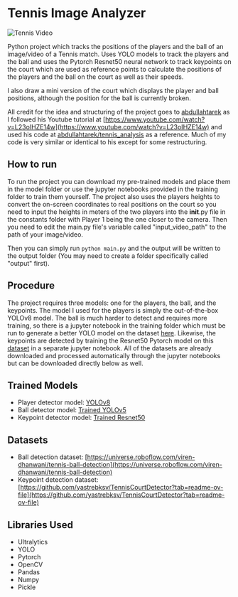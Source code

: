 # Tennis Image Analyzer

![Tennis Video](https://drive.google.com/file/d/1yL6AgK7IpiAk8YQVOpYWQLSu_9FH4sy3/view?usp=sharing)

Python project which tracks the positions of the players and the ball of an
image/video of a Tennis match. Uses YOLO models to track the players and the ball
and uses the Pytorch Resnet50 neural network to track keypoints on the court which are
used as reference points to calculate the positions of the players and the ball on the court
as well as their speeds.

I also draw a mini version of the court which displays the player and ball positions, although
the position for the ball is currently broken.

All credit for the idea and structuring of the project goes to [abdullahtarek](https://www.github.com/abdullahtarek)
as I followed his Youtube
tutorial at [https://www.youtube.com/watch?v=L23oIHZE14w](https://www.youtube.com/watch?v=L23oIHZE14w)
and used his code at [abdullahtarek/tennis_analysis](https://github.com/abdullahtarek/tennis_analysis) as a reference.
Much of my code is very similar or identical to his except for some restructuring.

## How to run
To run the project you can download my pre-trained models and place them in the model folder or use the jupyter
notebooks provided in the training folder to train them yourself. The project also uses the players heights to convert
the on-screen coordinates to real positions on the court so you need to input the heights in meters of the two
players into the __init__.py file in the constants folder with Player 1 being the one closer to the camera.
Then you need to edit the main.py file's variable called "input_video_path" to the path of your image/video.

Then you can simply run `python main.py` and the output will be written to the output folder (You may need to create a
folder specifically called "output" first).

## Procedure
The project requires three models: one for the players, the ball, and the keypoints. The model I used
for the players is simply the out-of-the-box YOLOv8 model. The ball is much harder to detect and requires more
training, so there is a jupyter notebook in the training folder which must be run to generate a better YOLO model
on the dataset [here](https://universe.roboflow.com/viren-dhanwani/tennis-ball-detection).
Likewise, the keypoints are detected by training the Resnet50 Pytorch model on this
[dataset](https://github.com/yastrebksv/TennisCourtDetector?tab=readme-ov-file) in a separate jupyter notebook.
All of the datasets are already downloaded and processed automatically through the jupyter notebooks but
can be downloaded directly below as well.

## Trained Models
* Player detector model: [YOLOv8](https://drive.google.com/file/d/1Im8gxQa4aD4PJuYLVZ8E8KO0QqrXdAQ1/view?usp=sharing)
* Ball detector model: [Trained YOLOv5](https://drive.google.com/file/d/1uScUqgg3Gyr0h7TC464mNpO_1kfR5SCI/view?usp=sharing)
* Keypoint detector model: [Trained Resnet50](https://drive.google.com/file/d/11BVpgXibfeh7zC0-JOG1T3a08VmIL2xt/view?usp=sharing)

## Datasets
* Ball detection dataset: [https://universe.roboflow.com/viren-dhanwani/tennis-ball-detection](https://universe.roboflow.com/viren-dhanwani/tennis-ball-detection) 
* Keypoint detection dataset: [https://github.com/yastrebksv/TennisCourtDetector?tab=readme-ov-file](https://github.com/yastrebksv/TennisCourtDetector?tab=readme-ov-file)

## Libraries Used
* Ultralytics
* YOLO
* Pytorch
* OpenCV
* Pandas
* Numpy
* Pickle
